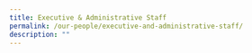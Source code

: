 ```yaml
---
title: Executive & Administrative Staff
permalink: /our-people/executive-and-administrative-staff/
description: ""
---
```

